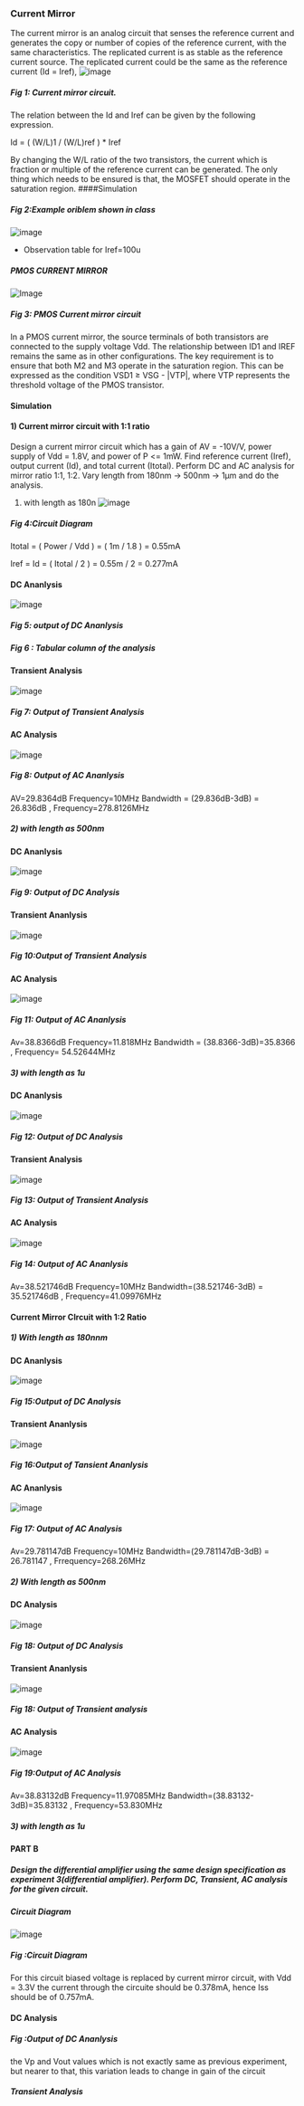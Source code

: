 ### Current Mirror 
The current mirror is an analog circuit that senses the reference current and generates the copy or number of copies of the reference current, with the same characteristics. The replicated current is as stable as the reference current source. The replicated current could be the same as the reference current (Id = Iref),
![image](https://github.com/user-attachments/assets/84f45841-62e3-4ba4-a334-0636348bb04e)

##### Fig 1: Current mirror circuit.
The relation between the Id and Iref can be given by the following expression.

Id = ( (W/L)1 / (W/L)ref ) * Iref

By changing the W/L ratio of the two transistors, the current which is fraction or multiple of the reference current can be generated. The only thing which needs to be ensured is that, the MOSFET should operate in the saturation region.
####Simulation

##### Fig 2:Example oriblem shown in class
![image](https://github.com/user-attachments/assets/df435a79-882b-428d-a4e3-36819b6412eb)
- Observation table for Iref=100u

##### PMOS CURRENT MIRROR
![Image](https://github.com/user-attachments/assets/9da3e268-b690-4c47-8e49-fec7c97a8512)
##### Fig 3: PMOS Current mirror circuit
In a PMOS current mirror, the source terminals of both transistors are connected to the supply voltage Vdd. The relationship between ID1 and IREF remains the same as in other configurations. The key requirement is to ensure that both M2 and M3 operate in the saturation region. This can be expressed as the condition VSD1 ≥ VSG - |VTP|, where VTP represents the threshold voltage of the PMOS transistor.

#### Simulation 
#### 1) Current mirror circuit with 1:1 ratio
Design a current mirror circuit which has a gain of AV = -10V/V, power supply of Vdd = 1.8V, and power of P <= 1mW. Find reference current (Iref), output current (Id), and total current (Itotal). Perform DC and AC analysis for mirror ratio 1:1, 1:2. Vary length from 180nm -> 500nm -> 1µm and do the analysis.
1) with length as 180n
![image](https://github.com/user-attachments/assets/ec823f17-66d5-4b5b-8f5f-650cb814ca37)
##### Fig 4:Circuit Diagram
Itotal = ( Power / Vdd )
= ( 1m / 1.8 )
= 0.55mA

Iref = Id = ( Itotal / 2 )
= 0.55m / 2
= 0.277mA
#### DC Ananlysis
![image](https://github.com/user-attachments/assets/66dbaded-8ed4-4f99-b83e-5dc9da33ad1b)
##### Fig 5: output of DC Ananlysis

##### Fig 6 : Tabular column of the analysis

#### Transient Analysis
![image](https://github.com/user-attachments/assets/2ee3938c-dbe8-4c71-81b1-ef285ec5567e)
##### Fig 7: Output of Transient Analysis

#### AC Analysis
![image](https://github.com/user-attachments/assets/a08667d9-8f63-4a35-ace9-04cbaff65b08)
##### Fig 8: Output of AC Ananlysis
AV=29.8364dB Frequency=10MHz
Bandwidth = (29.836dB-3dB) = 26.836dB , Frequency=278.8126MHz
##### 2) with length as 500nm
#### DC Ananlysis
![image](https://github.com/user-attachments/assets/f64a80a7-4786-4999-99bf-0b1218b2585f)
##### Fig 9: Output of DC Analysis
#### Transient Ananlysis
![image](https://github.com/user-attachments/assets/f4d94e8a-9685-47f0-9b94-4c83b41d6f14)
##### Fig 10:Output of Transient Analysis
#### AC Analysis
![image](https://github.com/user-attachments/assets/a8f4d2d8-6fa7-48b2-9d69-dd4a77baff54)
##### Fig 11: Output of AC Ananlysis
Av=38.8366dB Frequency=11.818MHz
Bandwidth = (38.8366-3dB)=35.8366 , Frequency= 54.52644MHz
##### 3) with length as 1u
#### DC Ananlysis
![image](https://github.com/user-attachments/assets/8d6ce3e9-8462-4a80-96f4-8f2121979018)
##### Fig 12: Output of DC Analysis
#### Transient Analysis
![image](https://github.com/user-attachments/assets/65ac6a33-7123-40e3-aa45-97929cde7944)
##### Fig 13: Output of Transient Analysis
#### AC Analysis
![image](https://github.com/user-attachments/assets/3e3006d5-1031-4fab-9a17-e5f24ec736a3)
##### Fig 14: Output of AC Ananlysis
Av=38.521746dB Frequency=10MHz
Bandwidth=(38.521746-3dB) = 35.521746dB , Frequency=41.09976MHz
#### Current Mirror CIrcuit with 1:2 Ratio

##### 1) With length as 180nnm
#### DC Ananlysis
![image](https://github.com/user-attachments/assets/1119a53c-488f-4885-97a6-f60ba8f896a6)
##### Fig 15:Output of DC Analysis
#### Transient Ananlysis
![image](https://github.com/user-attachments/assets/a99562ab-7e0a-4fe0-8521-ed1228d7f348)
##### Fig 16:Output of Tansient Ananlysis
#### AC Ananlysis
![image](https://github.com/user-attachments/assets/1748a3e7-09f7-422f-8c15-1166af4698dc)
##### Fig 17: Output of AC Analysis
Av=29.781147dB Frequency=10MHz
Bandwidth=(29.781147dB-3dB) = 26.781147 , Frrequency=268.26MHz
##### 2) With length as 500nm
#### DC Analysis
![image](https://github.com/user-attachments/assets/b4314a22-119a-4881-8425-eafaaacff93b)
##### Fig 18: Output of DC Analysis
#### Transient Ananlysis
![image](https://github.com/user-attachments/assets/3423b70f-38a4-4286-aabf-d5ba49ab598e)
##### Fig 18: Output of Transient analysis
#### AC Analysis
![image](https://github.com/user-attachments/assets/78c753b5-1885-44ea-9d7d-9191075940b7)
##### Fig 19:Output of AC Analysis
Av=38.83132dB Frequency=11.97085MHz
Bandwidth=(38.83132-3dB)=35.83132 , Frequency=53.830MHz
##### 3) with length as 1u




#### PART B
##### Design the differential amplifier using the same design specification as experiment 3(differential amplifier). Perform DC, Transient, AC analysis for the given circuit.
##### Circuit Diagram
![image](https://github.com/user-attachments/assets/34055db0-dd1a-4790-b42f-2cb62a55a53b)
##### Fig :Circuit Diagram
For this circuit biased voltage is replaced by current mirror circuit, with Vdd = 3.3V
the current through the circuite should be 0.378mA, hence Iss should be of 0.757mA.
#### DC Analysis

##### Fig :Output of DC Ananlysis
 the Vp and Vout values which is not exactly same as previous experiment, but nearer to that, this variation leads to change in gain of the circuit
##### Transient Analysis







